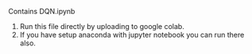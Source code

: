Contains DQN.ipynb 

1. Run this file directly by uploading to google colab.
2. If you have setup anaconda with jupyter notebook you can run there also.
